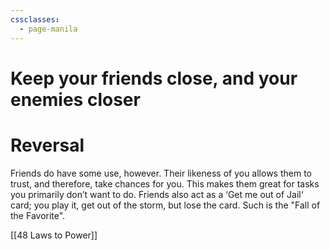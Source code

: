 ```yaml
---
cssclasses:
  - page-manila
---
```

# Keep your friends close, and your enemies closer
# Reversal
Friends do have  some use, however. Their likeness of you allows them to trust, and therefore, take chances for you. This makes them great for tasks you primarily don’t want to do. Friends also act as a ‘Get me out of Jail‘ card; you play it, get out of the storm, but lose the card. Such is the "Fall of the Favorite".

[[48 Laws to Power]]